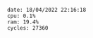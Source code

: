 

                date: 18/04/2022 22:16:18
                cpu: 0.1%
                ram: 19.4%
                cycles: 27360

                         